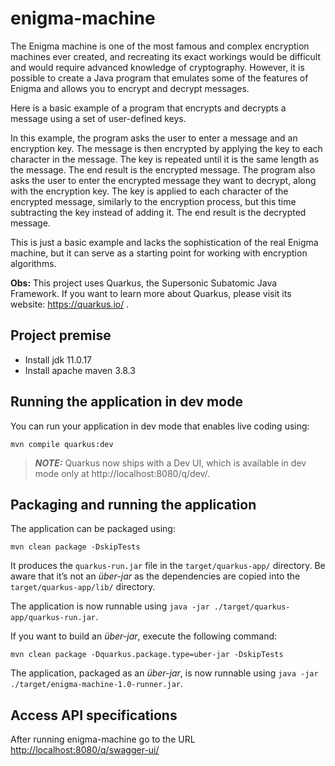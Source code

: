 # enigma-machine

The Enigma machine is one of the most famous and complex encryption machines ever created, and recreating its exact workings would be difficult and would require advanced knowledge of cryptography. However, it is possible to create a Java program that emulates some of the features of Enigma and allows you to encrypt and decrypt messages.

Here is a basic example of a program that encrypts and decrypts a message using a set of user-defined keys.

In this example, the program asks the user to enter a message and an encryption key. The message is then encrypted by applying the key to each character in the message. The key is repeated until it is the same length as the message. The end result is the encrypted message. The program also asks the user to enter the encrypted message they want to decrypt, along with the encryption key. The key is applied to each character of the encrypted message, similarly to the encryption process, but this time subtracting the key instead of adding it. The end result is the decrypted message.

This is just a basic example and lacks the sophistication of the real Enigma machine, but it can serve as a starting point for working with encryption algorithms.

**Obs:** This project uses Quarkus, the Supersonic Subatomic Java Framework. If you want to learn more about Quarkus, please visit its website: https://quarkus.io/ .

## Project premise
- Install jdk 11.0.17
- Install apache maven 3.8.3

## Running the application in dev mode

You can run your application in dev mode that enables live coding using:
```script
mvn compile quarkus:dev
```

> **_NOTE:_**  Quarkus now ships with a Dev UI, which is available in dev mode only at http://localhost:8080/q/dev/.

## Packaging and running the application

The application can be packaged using:
```script
mvn clean package -DskipTests
```
It produces the `quarkus-run.jar` file in the `target/quarkus-app/` directory.
Be aware that it’s not an _über-jar_ as the dependencies are copied into the `target/quarkus-app/lib/` directory.

The application is now runnable using `java -jar ./target/quarkus-app/quarkus-run.jar`.

If you want to build an _über-jar_, execute the following command:
```script
mvn clean package -Dquarkus.package.type=uber-jar -DskipTests
```
The application, packaged as an _über-jar_, is now runnable using `java -jar ./target/enigma-machine-1.0-runner.jar`.

## Access API specifications
After running enigma-machine go to the URL [http://localhost:8080/q/swagger-ui/](http://localhost:8080/q/swagger-ui/)